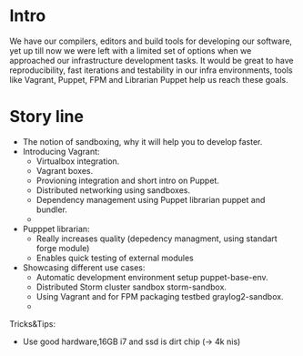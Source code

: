 Intro
=======================

We have our compilers, editors and build tools for developing our software, yet up till now we were left with a limited set of options when we approached our infrastructure development tasks. 
It would be great to have reproducibility, fast iterations and testability in our infra environments, tools like Vagrant, 
Puppet, FPM and Librarian Puppet help us reach these goals.


Story line
==========

 * The notion of sandboxing, why it will help you to develop faster.
 * Introducing Vagrant:
   * Virtualbox integration.
   * Vagrant boxes.
   * Provioning integration and short intro on Puppet.
   * Distributed networking using sandboxes.
   * Dependency management using Puppet librarian puppet and bundler.
   * 
 * Pupppet librarian:
   * Really increases quality (depedency managment, using standart forge module)
   * Enables quick testing of external modules
 * Showcasing different use cases:
     * Automatic development environment setup puppet-base-env.
     * Distributed Storm cluster sandbox storm-sandbox.
     * Using Vagrant and for FPM packaging testbed graylog2-sandbox.
     * 
  Tricks&Tips:
   
  * Use good hardware,16GB i7 and ssd is dirt chip (-> 4k nis)

